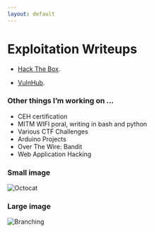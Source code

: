 ```yaml
---
layout: default
---
```


# **Exploitation Writeups**

* [Hack The Box](./Hack-The-Box.html).

* [VulnHub](./VulnHub.html).

### Other things I’m working on ...

- CEH certification 
- MITM WIFI poral, writing in bash and python
- Various CTF Challenges
- Arduino Projects
- Over The Wire: Bandit 
- Web Application Hacking


### Small image

![Octocat](https://github.githubassets.com/images/icons/emoji/octocat.png)

### Large image

![Branching](https://guides.github.com/activities/hello-world/branching.png)
